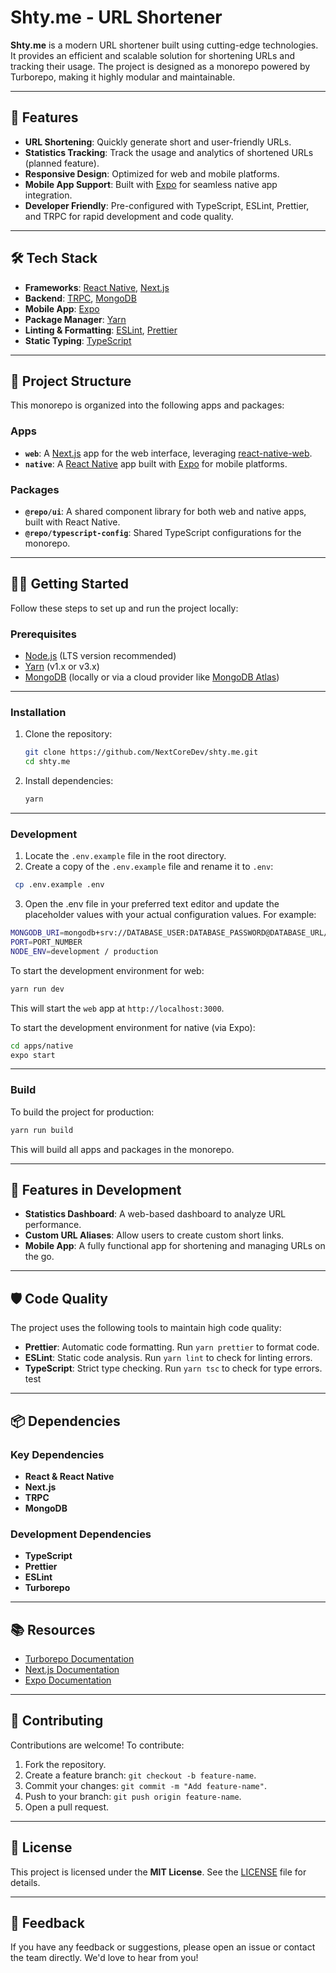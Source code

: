# Shty.me - URL Shortener

**Shty.me** is a modern URL shortener built using cutting-edge technologies. It provides an efficient and scalable solution for shortening URLs and tracking their usage. The project is designed as a monorepo powered by Turborepo, making it highly modular and maintainable.

---

## 🚀 Features

- **URL Shortening**: Quickly generate short and user-friendly URLs.
- **Statistics Tracking**: Track the usage and analytics of shortened URLs (planned feature).
- **Responsive Design**: Optimized for web and mobile platforms.
- **Mobile App Support**: Built with [Expo](https://expo.dev/) for seamless native app integration.
- **Developer Friendly**: Pre-configured with TypeScript, ESLint, Prettier, and TRPC for rapid development and code quality.

---

## 🛠️ Tech Stack

- **Frameworks**: [React Native](https://reactnative.dev/), [Next.js](https://nextjs.org/)
- **Backend**: [TRPC](https://trpc.io/), [MongoDB](https://www.mongodb.com/)
- **Mobile App**: [Expo](https://expo.dev/)
- **Package Manager**: [Yarn](https://yarnpkg.com/)
- **Linting & Formatting**: [ESLint](https://eslint.org/), [Prettier](https://prettier.io/)
- **Static Typing**: [TypeScript](https://www.typescriptlang.org/)

---

## 📂 Project Structure

This monorepo is organized into the following apps and packages:

### Apps

- **`web`**: A [Next.js](https://nextjs.org/) app for the web interface, leveraging [react-native-web](https://necolas.github.io/react-native-web/).
- **`native`**: A [React Native](https://reactnative.dev/) app built with [Expo](https://expo.dev/) for mobile platforms.

### Packages

- **`@repo/ui`**: A shared component library for both web and native apps, built with React Native.
- **`@repo/typescript-config`**: Shared TypeScript configurations for the monorepo.

---

## 🧑‍💻 Getting Started

Follow these steps to set up and run the project locally:

### Prerequisites

- [Node.js](https://nodejs.org/) (LTS version recommended)
- [Yarn](https://yarnpkg.com/) (v1.x or v3.x)
- [MongoDB](https://www.mongodb.com/) (locally or via a cloud provider like [MongoDB Atlas](https://www.mongodb.com/atlas))

---

### Installation

1. Clone the repository:

   ```bash
   git clone https://github.com/NextCoreDev/shty.me.git
   cd shty.me
   ```

2. Install dependencies:

   ```bash
   yarn
   ```

---

### Development

1. Locate the `.env.example` file in the root directory.
2. Create a copy of the `.env.example` file and rename it to `.env`:

```bash
 cp .env.example .env
```

3. Open the .env file in your preferred text editor and update the placeholder values with your actual configuration values. For example:

```bash
MONGODB_URI=mongodb+srv://DATABASE_USER:DATABASE_PASSWORD@DATABASE_URL/DATABASE_NAME
PORT=PORT_NUMBER
NODE_ENV=development / production
```

To start the development environment for web:

```bash
yarn run dev
```

This will start the `web` app at `http://localhost:3000`.

To start the development environment for native (via Expo):

```bash
cd apps/native
expo start
```

---

### Build

To build the project for production:

```bash
yarn run build
```

This will build all apps and packages in the monorepo.

---

## 🌟 Features in Development

- **Statistics Dashboard**: A web-based dashboard to analyze URL performance.
- **Custom URL Aliases**: Allow users to create custom short links.
- **Mobile App**: A fully functional app for shortening and managing URLs on the go.

---

## 🛡️ Code Quality

The project uses the following tools to maintain high code quality:

- **Prettier**: Automatic code formatting. Run `yarn prettier` to format code.
- **ESLint**: Static code analysis. Run `yarn lint` to check for linting errors.
- **TypeScript**: Strict type checking. Run `yarn tsc` to check for type errors. test

---

## 📦 Dependencies

### Key Dependencies

- **React & React Native**
- **Next.js**
- **TRPC**
- **MongoDB**

### Development Dependencies

- **TypeScript**
- **Prettier**
- **ESLint**
- **Turborepo**

---

## 📚 Resources

- [Turborepo Documentation](https://turbo.build/repo/docs)
- [Next.js Documentation](https://nextjs.org/docs)
- [Expo Documentation](https://docs.expo.dev/)

---

## 🤝 Contributing

Contributions are welcome! To contribute:

1. Fork the repository.
2. Create a feature branch: `git checkout -b feature-name`.
3. Commit your changes: `git commit -m "Add feature-name"`.
4. Push to your branch: `git push origin feature-name`.
5. Open a pull request.

---

## 📝 License

This project is licensed under the **MIT License**. See the [LICENSE](./LICENSE) file for details.

---

## 💬 Feedback

If you have any feedback or suggestions, please open an issue or contact the team directly. We'd love to hear from you!

